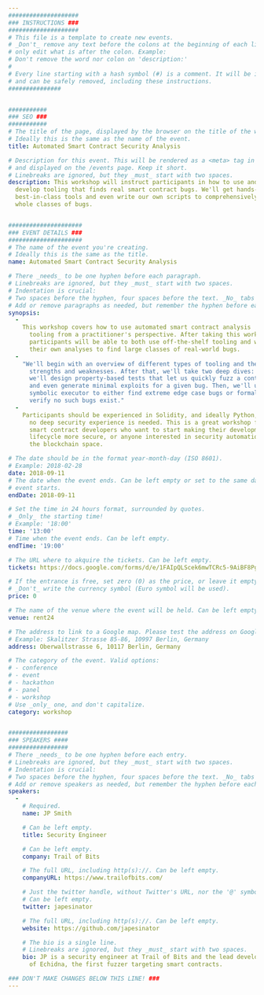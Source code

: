 ```yaml
---
####################
### INSTRUCTIONS ###
####################
# This file is a template to create new events.
# _Don't_ remove any text before the colons at the beginning of each line,
# only edit what is after the colon. Example:
# Don't remove the word nor colon on 'description:'
#
# Every line starting with a hash symbol (#) is a comment. It will be ignored
# and can be safely removed, including these instructions.
###############


###########
### SEO ###
###########
# The title of the page, displayed by the browser on the title of the window.
# Ideally this is the same as the name of the event.
title: Automated Smart Contract Security Analysis

# Description for this event. This will be rendered as a <meta> tag in the HTML,
# and displayed on the /events page. Keep it short.
# Linebreaks are ignored, but they _must_ start with two spaces.
description: This workshop will instruct participants in how to use and
  develop tooling that finds real smart contract bugs. We'll get hands-on with
  best-in-class tools and even write our own scripts to comprehensively detect
  whole classes of bugs.


#####################
### EVENT DETAILS ###
#####################
# The name of the event you're creating.
# Ideally this is the same as the title.
name: Automated Smart Contract Security Analysis

# There _needs_ to be one hyphen before each paragraph.
# Linebreaks are ignored, but they _must_ start with two spaces.
# Indentation is crucial:
# Two spaces before the hyphen, four spaces before the text. _No_ tabs allowed.
# Add or remove paragraphs as needed, but remember the hyphen before each entry.
synopsis:
  -
    This workshop covers how to use automated smart contract analysis
      tooling from a practitioner's perspective. After taking this workshop,
      participants will be able to both use off-the-shelf tooling and write
      their own analyses to find large classes of real-world bugs.
  -
    "We'll begin with an overview of different types of tooling and their
      strengths and weaknesses. After that, we'll take two deep dives: First,
      we'll design property-based tests that let us quickly fuzz a contract
      and even generate minimal exploits for a given bug. Then, we'll use a
      symbolic executor to either find extreme edge case bugs or formally
      verify no such bugs exist."
  -
    Participants should be experienced in Solidity, and ideally Python, but
      no deep security experience is needed. This is a great workshop for
      smart contract developers who want to start making their development
      lifecycle more secure, or anyone interested in security automation in
      the blockchain space.

# The date should be in the format year-month-day (ISO 8601).
# Example: 2018-02-28
date: 2018-09-11
# The date when the event ends. Can be left empty or set to the same day the
# event starts.
endDate: 2018-09-11

# Set the time in 24 hours format, surrounded by quotes.
# _Only_ the starting time!
# Example: '18:00'
time: '13:00'
# Time when the event ends. Can be left empty.
endTime: '19:00'

# The URL where to akquire the tickets. Can be left empty.
tickets: https://docs.google.com/forms/d/e/1FAIpQLScek6mwTCRc5-9AiBF8PgZiq7U1l4maXuym4nMqhyyI1RT1dQ/viewform

# If the entrance is free, set zero (0) as the price, or leave it empty.
# _Don't_ write the currency symbol (Euro symbol will be used).
price: 0

# The name of the venue where the event will be held. Can be left empty.
venue: rent24

# The address to link to a Google map. Please test the address on Google Maps.
# Example: Skalitzer Strasse 85-86, 10997 Berlin, Germany
address: Oberwallstrasse 6, 10117 Berlin, Germany

# The category of the event. Valid options:
# - conference
# - event
# - hackathon
# - panel
# - workshop
# Use _only_ one, and don't capitalize.
category: workshop


#################
### SPEAKERS ####
#################
# There _needs_ to be one hyphen before each entry.
# Linebreaks are ignored, but they _must_ start with two spaces.
# Indentation is crucial:
# Two spaces before the hyphen, four spaces before the text. _No_ tabs allowed.
# Add or remove speakers as needed, but remember the hyphen before each entry.
speakers:
  -
    # Required.
    name: JP Smith

    # Can be left empty.
    title: Security Engineer

    # Can be left empty.
    company: Trail of Bits

    # The full URL, including http(s)://. Can be left empty.
    companyURL: https://www.trailofbits.com/

    # Just the twitter handle, without Twitter's URL, nor the '@' symbol.
    # Can be left empty.
    twitter: japesinator

    # The full URL, including http(s)://. Can be left empty.
    website: https://github.com/japesinator

    # The bio is a single line.
    # Linebreaks are ignored, but they _must_ start with two spaces.
    bio: JP is a security engineer at Trail of Bits and the lead developer
      of Echidna, the first fuzzer targeting smart contracts.

### DON'T MAKE CHANGES BELOW THIS LINE! ###
---
```

<!-- ### DON'T MAKE CHANGES BELOW THIS LINE! ### -->

<Event-Content/>
